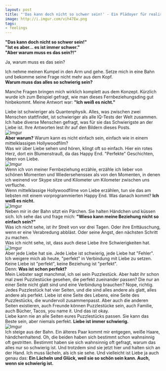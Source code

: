 ```yaml
---
layout: post
title: "'Das kann doch nicht so schwer sein!' - Ein Plädoyer für realistische Liebe"
image: http://i.imgur.com/vih47Ew.png
tags:
- feelings
---  
```

**"Das kann doch nicht so schwer sein!"  
"Ist es aber... es ist immer schwer."  
"Aber warum muss es das sein?!"**  

Ja, warum muss es das sein?  
  
Ich nehme meinen Kumpel in den Arm und gehe. Setze mich in eine Bahn und bekomme seine Frage nicht mehr aus dem Kopf.  
**Warum muss das alles so schwierig sein?**   

Manche Fragen bringen mich wirklich komplett aus dem Konzept. Kürzlich wurde ich zum Beispiel gefragt, wie man dieses Fernbeziehungsding gut hinbekommt. Meine Antwort war: **"Ich weiß es nicht."**    

Liebe ist schwieriger als Quantenphysik. Alles, was zwischen zwei Menschen stattfindet, ist schwieriger als alle IQ-Tests der Welt zusammen. Ich habe diverse Menschen gefragt, was für sie das Schwierigste an der Liebe ist. Ihre Antworten lest ihr auf den Bildern dieses Posts.    
![Imgur](http://i.imgur.com/EOUta2I.png)  
**Aber warum?** Warum kann es nicht einfach sein, einfach wie in einem mittelklassigen Hollywoodfilm?  
Was wir über Liebe sehen und hören, klingt oft so einfach. Hier ein rotes Herz, dort ein Blumenstrauß, da das Happy End. "Perfekte" Geschichten, Ideen von Liebe.    
![Imgur](http://i.imgur.com/vih47Ew.png)  
Wenn ich von meiner Fernbeziehung erzähle, erzähle ich lieber von schönen Momenten und Wiedersehenssex als von den Momenten, in denen ich weinend vor Skype sitze und Kilometer um Kilometer zwischen uns verfluche.  
Wenn mittelklassige Hollywoodfilme von Liebe erzählen, tun sie das am liebsten mit einem vorprogrammierten Happy End. Was danach kommt? **Ich weiß es nicht.**  
![Imgur](http://i.imgur.com/DlkPOlq.png)  
Neben mir in der Bahn sitzt ein Pärchen. Sie halten Händchen und küssen sich. Ich sehe das und frage mich: **"Wieso kann meine Beziehung nicht so einfach sein?"**  
Was ich nicht sehe, ist ihr Streit von vor drei Tagen. Oder ihre Enttäuschung, wenn er eine Verabredung abbläst. Oder seine Angst, den nächsten Schritt zu machen.  
Was ich nicht sehe, ist, dass auch diese Liebe ihre Schwierigkeiten hat.  
![Imgur](http://i.imgur.com/VobpdjZ.png)    
Aber jede Liebe hat sie. Jede Liebe ist schwierig, jede Liebe hat "Fehler".  
Ich weigere mich ab heute, "perfekt" in Verbindung mit Liebe zu setzen. Keine Liebe ist "perfekt", keine Beziehung ist "perfekt".  
Denn: **Was ist schon perfekt?**   
Mein Liebster sagt manchmal, ich sei sein Puzzlestück. Aber habt ihr schon mal zwei Puzzlestücke gesehen, die perfekt zueinander passen? Die nur an einer Seite nicht glatt sind und eine Verbindung brauchen? Nope, richtig.  
Jedes Puzzlestück hat vier Seiten, und die sind alles andere als glatt, alles andere als perfekt. Liebe ist eine Seite des Lebens, eine Seite des Puzzlestücks, die wundervoll zusammenpasst. Aber auch die anderen Seiten existieren, auch Freunde können Puzzlestücke sein, auch Familie, auch Bücher, Tacos, you name it. Und das ist okay.   
Liebe kann nie an alle Seiten eures Puzzlestücks passen. Sie kann das Beste sein, aber niemals perfekt. **Liebe ist immer schwierig.**  
![Imgur](http://i.imgur.com/gh9zcdW.png)  
Ich steige aus der Bahn. Ein älteres Paar kommt mir entgegen, weiße Haare, händchenhaltend. Oh, die beiden haben sich bestimmt schon wahnsinnig oft gestritten. Bestimmt haben sie sich wahnsinnig oft gefragt, warum das alles nur so schwierig ist. Und trotzdem sind sie jetzt hier und halten sich an der Hand. Ich muss lächeln, als ich sie sehe. Und vielleicht ist Liebe ja auch genau das: **Ein Lächeln und Glück, weil sie so schön sein kann. Auch, wenn sie schwierig ist.**